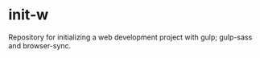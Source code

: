 # init-w
Repository for initializing a web development project with gulp; gulp-sass and browser-sync.
